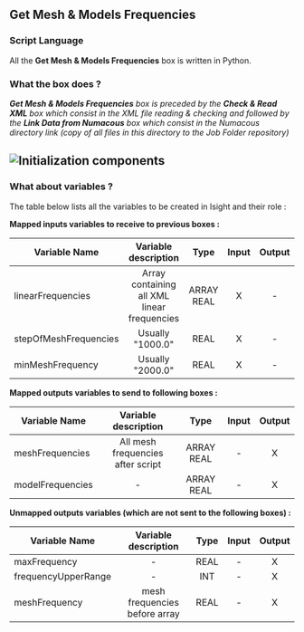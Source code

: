 ## Get Mesh & Models Frequencies
### Script Language

All the __Get Mesh & Models Frequencies__ box is written in Python.
### What the box does ?


*__Get Mesh & Models Frequencies__ box is preceded by the __Check & Read XML__ box which consist in the XML file reading & checking and followed by the __Link Data from Numacous__ box which consist in the Numacous directory link (copy of all files in this directory to the Job Folder repository)*

![Initialization components](https://user-images.githubusercontent.com/45098441/72733887-149ba080-3b99-11ea-8a0b-7e1238c4e042.jpeg)
----------------------------

### What about variables ?

The table below lists all the variables to be created in Isight and their role :

__Mapped inputs variables to receive to previous boxes :__ 

| Variable Name | Variable description | Type | Input | Output |
| ------ | :------------: | :------: | :------: |  :------: |
| linearFrequencies | Array containing all XML linear frequencies | ARRAY REAL | X |- |
| stepOfMeshFrequencies | Usually "1000.0" | REAL | X |- |
| minMeshFrequency | Usually "2000.0" | REAL | X | - |


__Mapped outputs variables to send to following boxes :__

| Variable Name | Variable description | Type | Input | Output |
| ------ | :------------: | :------: | :------: |  :------: |
| meshFrequencies | All mesh frequencies after script | ARRAY REAL | - | X |
| modelFrequencies | - | ARRAY REAL | - | X |




__Unmapped outputs variables (which are not sent to the following boxes) :__

| Variable Name | Variable description | Type | Input | Output |
| ------ | :------------: | :------: | :------: |  :------: |
| maxFrequency | - | REAL | - | X |
| frequencyUpperRange | - | INT | - | X |
| meshFrequency | mesh frequencies before array | REAL | - | X |

